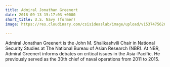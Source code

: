 ```yaml
---
title: Admiral Jonathan Greenert
date: 2018-09-13 15:17:03 +0000
short_title: U.S. Navy (former)
image: https://res.cloudinary.com/csisideaslab/image/upload/v1537475626/health-commission/Greenert_Jonathan.jpg

---
```

Admiral Jonathan Greenert is the John M. Shalikashvili Chair in National Security Studies at The National Bureau of Asian Research (NBR). At NBR, Admiral Greenert informs debates on critical issues in the Asia-Pacific. He previously served as the 30th chief of naval operations from 2011 to 2015.